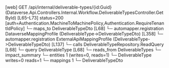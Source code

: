 [web] GET /api/internal/deliverable-types/{id:Guid}  (Dataverse.Api.Controllers.Internal.Workflow.DeliverableTypesController.GetById)  [L65–L73] status=200 [auth=Authentication.MachineToMachinePolicy,Authentication.RequireTenantIdPolicy]
  └─ maps_to DeliverableTypeDto [L68]
    └─ automapper.registration DataverseMappingProfile (DeliverableType->DeliverableTypeDto) [L358]
    └─ automapper.registration ExternalApiMappingProfile (DeliverableType->DeliverableTypeDto) [L137]
  └─ calls DeliverableTypeRepository.ReadQuery [L68]
  └─ query DeliverableType [L68]
    └─ reads_from DeliverableTypes
  └─ impact_summary
    └─ entities 1 (writes=0, reads=1)
      └─ DeliverableType writes=0 reads=1
    └─ mappings 1
      └─ DeliverableTypeDto

